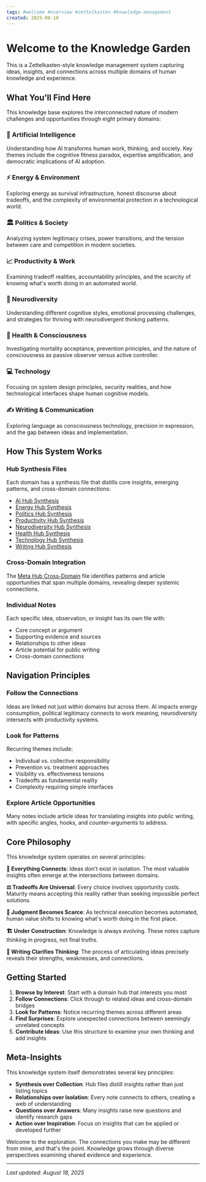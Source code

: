 ```yaml
---
tags: #welcome #overview #zettelkasten #knowledge-management
created: 2025-08-18
---
```


# Welcome to the Knowledge Garden

This is a Zettelkasten-style knowledge management system capturing ideas, insights, and connections across multiple domains of human knowledge and experience.

## What You'll Find Here

This knowledge base explores the interconnected nature of modern challenges and opportunities through eight primary domains:

### **🤖 Artificial Intelligence** 
Understanding how AI transforms human work, thinking, and society. Key themes include the cognitive fitness paradox, expertise amplification, and democratic implications of AI adoption.

### **⚡ Energy & Environment**
Exploring energy as survival infrastructure, honest discourse about tradeoffs, and the complexity of environmental protection in a technological world.

### **🏛️ Politics & Society**
Analyzing system legitimacy crises, power transitions, and the tension between care and competition in modern societies.

### **📈 Productivity & Work**
Examining tradeoff realities, accountability principles, and the scarcity of knowing what's worth doing in an automated world.

### **🧠 Neurodiversity**
Understanding different cognitive styles, emotional processing challenges, and strategies for thriving with neurodivergent thinking patterns.

### **🏥 Health & Consciousness**
Investigating mortality acceptance, prevention principles, and the nature of consciousness as passive observer versus active controller.

### **💻 Technology**
Focusing on system design principles, security realities, and how technological interfaces shape human cognitive models.

### **✍️ Writing & Communication**
Exploring language as consciousness technology, precision in expression, and the gap between ideas and implementation.

## How This System Works

### **Hub Synthesis Files**
Each domain has a synthesis file that distills core insights, emerging patterns, and cross-domain connections:
- [AI Hub Synthesis](ai-hub-synthesis.md)
- [Energy Hub Synthesis](energy-hub-synthesis.md) 
- [Politics Hub Synthesis](politics-hub-synthesis.md)
- [Productivity Hub Synthesis](productivity-hub-synthesis.md)
- [Neurodiversity Hub Synthesis](neurodiversity-hub-synthesis.md)
- [Health Hub Synthesis](health-hub-synthesis.md)
- [Technology Hub Synthesis](technology-hub-synthesis.md)
- [Writing Hub Synthesis](writing-hub-synthesis.md)

### **Cross-Domain Integration**
The [Meta Hub Cross-Domain](meta-hub-cross-domain.md) file identifies patterns and article opportunities that span multiple domains, revealing deeper systemic connections.

### **Individual Notes**
Each specific idea, observation, or insight has its own file with:
- Core concept or argument
- Supporting evidence and sources
- Relationships to other ideas
- Article potential for public writing
- Cross-domain connections

## Navigation Principles

### **Follow the Connections**
Ideas are linked not just within domains but across them. AI impacts energy consumption, political legitimacy connects to work meaning, neurodiversity intersects with productivity systems.

### **Look for Patterns**
Recurring themes include:
- Individual vs. collective responsibility
- Prevention vs. treatment approaches  
- Visibility vs. effectiveness tensions
- Tradeoffs as fundamental reality
- Complexity requiring simple interfaces

### **Explore Article Opportunities**
Many notes include article ideas for translating insights into public writing, with specific angles, hooks, and counter-arguments to address.

## Core Philosophy

This knowledge system operates on several principles:

**🔗 Everything Connects**: Ideas don't exist in isolation. The most valuable insights often emerge at the intersections between domains.

**⚖️ Tradeoffs Are Universal**: Every choice involves opportunity costs. Maturity means accepting this reality rather than seeking impossible perfect solutions.

**🎯 Judgment Becomes Scarce**: As technical execution becomes automated, human value shifts to knowing what's worth doing in the first place.

**🏗️ Under Construction**: Knowledge is always evolving. These notes capture thinking in progress, not final truths.

**📝 Writing Clarifies Thinking**: The process of articulating ideas precisely reveals their strengths, weaknesses, and connections.

## Getting Started

1. **Browse by Interest**: Start with a domain hub that interests you most
2. **Follow Connections**: Click through to related ideas and cross-domain bridges
3. **Look for Patterns**: Notice recurring themes across different areas
4. **Find Surprises**: Explore unexpected connections between seemingly unrelated concepts
5. **Contribute Ideas**: Use this structure to examine your own thinking and add insights

## Meta-Insights

This knowledge system itself demonstrates several key principles:

- **Synthesis over Collection**: Hub files distill insights rather than just listing topics
- **Relationships over Isolation**: Every note connects to others, creating a web of understanding
- **Questions over Answers**: Many insights raise new questions and identify research gaps
- **Action over Inspiration**: Focus on insights that can be applied or developed further

Welcome to the exploration. The connections you make may be different from mine, and that's the point. Knowledge grows through diverse perspectives examining shared evidence and experience.

---

*Last updated: August 18, 2025*
